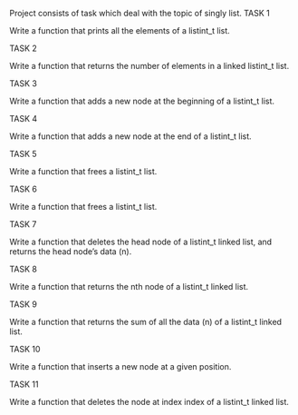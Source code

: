 Project consists of task which deal with the topic of singly list.
TASK 1

Write a function that prints all the elements of a listint_t list.

TASK 2

Write a function that returns the number of elements in a linked listint_t list.

TASK 3 

Write a function that adds a new node at the beginning of a listint_t list.

TASK 4

Write a function that adds a new node at the end of a listint_t list.

TASK 5

Write a function that frees a listint_t list.

TASK 6

Write a function that frees a listint_t list.

TASK 7

Write a function that deletes the head node of a listint_t linked list, and returns the head node’s data (n).

TASK 8

Write a function that returns the nth node of a listint_t linked list.

TASK 9

Write a function that returns the sum of all the data (n) of a listint_t linked list.

TASK 10

Write a function that inserts a new node at a given position.

TASK 11

Write a function that deletes the node at index index of a listint_t linked list.
